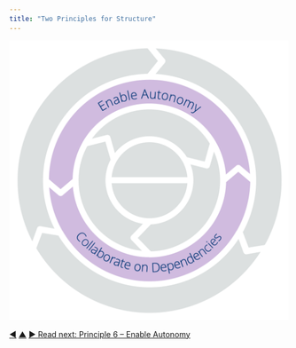 ```yaml
---
title: "Two Principles for Structure"
---
```




![Two Principles for Structure: Enable Autonomy | Collaborate on Dependencies](img/csf/csf-light-structure.png)


<div class="bottom-nav">
<a href="run-experiments.html" title="Back to: Principle 5 – Run Experiments">◀</a> <a href="csf.html" title="Up: A Common Sense Framework for Organizations and Teams">▲</a> <a href="enable-autonomy.html" title="">▶ Read next: Principle 6 – Enable Autonomy</a>
</div>


<script type="text/javascript">
Mousetrap.bind('g n', function() {
    window.location.href = 'enable-autonomy.html';
    return false;
});
</script>

